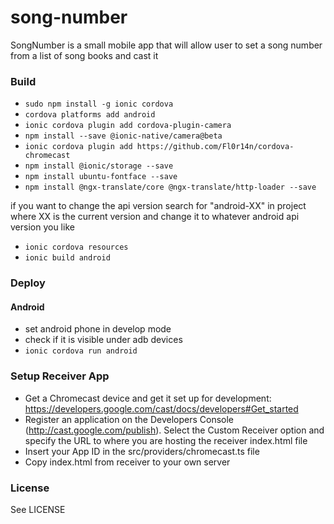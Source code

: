# song-number
SongNumber is a small mobile app that will allow user to set a song number from a list of song books and cast it

### Build
* ```sudo npm install -g ionic cordova```
* ```cordova platforms add android```
* ```ionic cordova plugin add cordova-plugin-camera```
* ```npm install --save @ionic-native/camera@beta```
* ```ionic cordova plugin add https://github.com/Fl0r14n/cordova-chromecast```
* ```npm install @ionic/storage --save```
* ```npm install ubuntu-fontface --save```
* ```npm install @ngx-translate/core @ngx-translate/http-loader --save```

if you want to change the api version search for "android-XX" in project where XX is the current version and change it to whatever android api version you like

* ```ionic cordova resources```
* ```ionic build android```

### Deploy

#### Android

* set android phone in develop mode
* check if it is visible under adb devices
* ```ionic cordova run android```

### Setup Receiver App

* Get a Chromecast device and get it set up for development: https://developers.google.com/cast/docs/developers#Get_started
* Register an application on the Developers Console (http://cast.google.com/publish). Select the Custom Receiver option and specify the URL to where you are hosting the receiver index.html file
* Insert your App ID in the src/providers/chromecast.ts file
* Copy index.html from receiver to your own server

### License

See LICENSE
